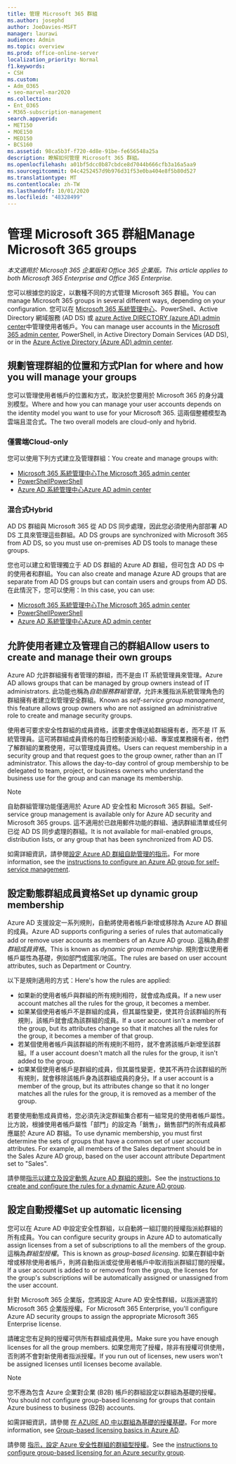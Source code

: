 ```yaml
---
title: 管理 Microsoft 365 群組
ms.author: josephd
author: JoeDavies-MSFT
manager: laurawi
audience: Admin
ms.topic: overview
ms.prod: office-online-server
localization_priority: Normal
f1.keywords:
- CSH
ms.custom:
- Adm_O365
- seo-marvel-mar2020
ms.collection:
- Ent_O365
- M365-subscription-management
search.appverid:
- MET150
- MOE150
- MED150
- BCS160
ms.assetid: 98ca5b3f-f720-4d8e-91be-fe656548a25a
description: 瞭解如何管理 Microsoft 365 群組。
ms.openlocfilehash: a01bf5dcc0b87cbdce8d7044b666cfb3a16a5aa9
ms.sourcegitcommit: 04c4252457d9b976d31f53e0ba404e8f5b80d527
ms.translationtype: MT
ms.contentlocale: zh-TW
ms.lasthandoff: 10/01/2020
ms.locfileid: "48328499"
---
```

# <a name="manage-microsoft-365-groups"></a><span data-ttu-id="d790b-103">管理 Microsoft 365 群組</span><span class="sxs-lookup"><span data-stu-id="d790b-103">Manage Microsoft 365 groups</span></span>

<span data-ttu-id="d790b-104">*本文適用於 Microsoft 365 企業版和 Office 365 企業版。*</span><span class="sxs-lookup"><span data-stu-id="d790b-104">*This article applies to both Microsoft 365 Enterprise and Office 365 Enterprise.*</span></span>

<span data-ttu-id="d790b-105">您可以根據您的設定，以數種不同的方式管理 Microsoft 365 群組。</span><span class="sxs-lookup"><span data-stu-id="d790b-105">You can manage Microsoft 365 groups in several different ways, depending on your configuration.</span></span> <span data-ttu-id="d790b-106">您可以在 [Microsoft 365 系統管理中心](https://docs.microsoft.com/microsoft-365/admin/add-users/)、PowerShell、Active Directory 網域服務 (AD DS) 或 [azure Active DIRECTORY (azure AD) admin center](https://docs.microsoft.com/azure/active-directory/fundamentals/active-directory-groups-create-azure-portal)中管理使用者帳戶。</span><span class="sxs-lookup"><span data-stu-id="d790b-106">You can manage user accounts in the [Microsoft 365 admin center](https://docs.microsoft.com/microsoft-365/admin/add-users/), PowerShell, in Active Directory Domain Services (AD DS), or in the [Azure Active Directory (Azure AD) admin center](https://docs.microsoft.com/azure/active-directory/fundamentals/active-directory-groups-create-azure-portal).</span></span> 

## <a name="plan-for-where-and-how-you-will-manage-your-groups"></a><span data-ttu-id="d790b-107">規劃管理群組的位置和方式</span><span class="sxs-lookup"><span data-stu-id="d790b-107">Plan for where and how you will manage your groups</span></span>

<span data-ttu-id="d790b-108">您可以管理使用者帳戶的位置和方式，取決於您要用於 Microsoft 365 的身分識別模型。</span><span class="sxs-lookup"><span data-stu-id="d790b-108">Where and how you can manage your user accounts depends on the identity model you want to use for your Microsoft 365.</span></span> <span data-ttu-id="d790b-109">這兩個整體模型為雲端且混合式。</span><span class="sxs-lookup"><span data-stu-id="d790b-109">The two overall models are cloud-only and hybrid.</span></span>
  
### <a name="cloud-only"></a><span data-ttu-id="d790b-110">僅雲端</span><span class="sxs-lookup"><span data-stu-id="d790b-110">Cloud-only</span></span>

<span data-ttu-id="d790b-111">您可以使用下列方式建立及管理群組：</span><span class="sxs-lookup"><span data-stu-id="d790b-111">You create and manage groups with:</span></span>

- [<span data-ttu-id="d790b-112">Microsoft 365 系統管理中心</span><span class="sxs-lookup"><span data-stu-id="d790b-112">The Microsoft 365 admin center</span></span>](https://docs.microsoft.com/microsoft-365/admin/add-users/)
- [<span data-ttu-id="d790b-113">PowerShell</span><span class="sxs-lookup"><span data-stu-id="d790b-113">PowerShell</span></span>](maintain-group-membership-with-microsoft-365-powershell.md)
- [<span data-ttu-id="d790b-114">Azure AD 系統管理中心</span><span class="sxs-lookup"><span data-stu-id="d790b-114">Azure AD admin center</span></span>](https://docs.microsoft.com/azure/active-directory/fundamentals/active-directory-groups-create-azure-portal)
    
### <a name="hybrid"></a><span data-ttu-id="d790b-115">混合式</span><span class="sxs-lookup"><span data-stu-id="d790b-115">Hybrid</span></span>

<span data-ttu-id="d790b-116">AD DS 群組與 Microsoft 365 從 AD DS 同步處理，因此您必須使用內部部署 AD DS 工具來管理這些群組。</span><span class="sxs-lookup"><span data-stu-id="d790b-116">AD DS groups are synchronized with Microsoft 365 from AD DS, so you must use on-premises AD DS tools to manage these groups.</span></span>

<span data-ttu-id="d790b-117">您也可以建立和管理獨立于 AD DS 群組的 Azure AD 群組，但可包含 AD DS 中的使用者和群組。</span><span class="sxs-lookup"><span data-stu-id="d790b-117">You can also create and manage Azure AD groups that are separate from AD DS groups but can contain users and groups from AD DS.</span></span> <span data-ttu-id="d790b-118">在此情況下，您可以使用：</span><span class="sxs-lookup"><span data-stu-id="d790b-118">In this case, you can use:</span></span>

- [<span data-ttu-id="d790b-119">Microsoft 365 系統管理中心</span><span class="sxs-lookup"><span data-stu-id="d790b-119">The Microsoft 365 admin center</span></span>](https://docs.microsoft.com/microsoft-365/admin/add-users/)
- [<span data-ttu-id="d790b-120">PowerShell</span><span class="sxs-lookup"><span data-stu-id="d790b-120">PowerShell</span></span>](maintain-group-membership-with-microsoft-365-powershell.md)
- [<span data-ttu-id="d790b-121">Azure AD 系統管理中心</span><span class="sxs-lookup"><span data-stu-id="d790b-121">Azure AD admin center</span></span>](https://docs.microsoft.com/azure/active-directory/fundamentals/active-directory-groups-create-azure-portal)

## <a name="allow-users-to-create-and-manage-their-own-groups"></a><span data-ttu-id="d790b-122">允許使用者建立及管理自己的群組</span><span class="sxs-lookup"><span data-stu-id="d790b-122">Allow users to create and manage their own groups</span></span>

<span data-ttu-id="d790b-123">Azure AD 允許群組擁有者管理的群組，而不是由 IT 系統管理員來管理。</span><span class="sxs-lookup"><span data-stu-id="d790b-123">Azure AD allows groups that can be managed by group owners instead of IT administrators.</span></span> <span data-ttu-id="d790b-124">此功能也稱為*自助服務群組管理*，允許未獲指派系統管理角色的群組擁有者建立和管理安全群組。</span><span class="sxs-lookup"><span data-stu-id="d790b-124">Known as *self-service group management*, this feature allows group owners who are not assigned an administrative role to create and manage security groups.</span></span> 

<span data-ttu-id="d790b-p105">使用者可要求安全性群組的成員資格，該要求會傳送給群組擁有者，而不是 IT 系統管理員。這可將群組成員資格的每日控制委派給小組、專案或業務擁有者，他們了解群組的業務使用，可以管理成員資格。</span><span class="sxs-lookup"><span data-stu-id="d790b-p105">Users can request membership in a security group and that request goes to the group owner, rather than an IT administrator. This allows the day-to-day control of group membership to be delegated to team, project, or business owners who understand the business use for the group and can manage its membership.</span></span>

>[!Note]
><span data-ttu-id="d790b-127">自助群組管理功能僅適用於 Azure AD 安全性和 Microsoft 365 群組。</span><span class="sxs-lookup"><span data-stu-id="d790b-127">Self-service group management is available only for Azure AD security and Microsoft 365 groups.</span></span> <span data-ttu-id="d790b-128">這不適用於已啟用郵件功能的群組、通訊群組清單或任何已從 AD DS 同步處理的群組。</span><span class="sxs-lookup"><span data-stu-id="d790b-128">It is not available for mail-enabled groups, distribution lists, or any group that has been synchronized from AD DS.</span></span>
>

<span data-ttu-id="d790b-129">如需詳細資訊，請參閱[設定 Azure AD 群組自助管理的指示](https://docs.microsoft.com/azure/active-directory/active-directory-accessmanagement-self-service-group-management)。</span><span class="sxs-lookup"><span data-stu-id="d790b-129">For more information, see the [instructions to configure an Azure AD group for self-service management](https://docs.microsoft.com/azure/active-directory/active-directory-accessmanagement-self-service-group-management).</span></span>

## <a name="set-up-dynamic-group-membership"></a><span data-ttu-id="d790b-130">設定動態群組成員資格</span><span class="sxs-lookup"><span data-stu-id="d790b-130">Set up dynamic group membership</span></span>

<span data-ttu-id="d790b-131">Azure AD 支援設定一系列規則，自動將使用者帳戶新增或移除為 Azure AD 群組的成員。</span><span class="sxs-lookup"><span data-stu-id="d790b-131">Azure AD supports configuring a series of rules that automatically add or remove user accounts as members of an Azure AD group.</span></span> <span data-ttu-id="d790b-132">這稱為*動態群組成員資格*。</span><span class="sxs-lookup"><span data-stu-id="d790b-132">This is known as *dynamic group membership*.</span></span> <span data-ttu-id="d790b-133">規則會以使用者帳戶屬性為基礎，例如部門或國家/地區。</span><span class="sxs-lookup"><span data-stu-id="d790b-133">The rules are based on user account attributes, such as Department or Country.</span></span>

<span data-ttu-id="d790b-134">以下是規則適用的方式：</span><span class="sxs-lookup"><span data-stu-id="d790b-134">Here's how the rules are applied:</span></span>

- <span data-ttu-id="d790b-135">如果新的使用者帳戶與群組的所有規則相符，就會成為成員。</span><span class="sxs-lookup"><span data-stu-id="d790b-135">If a new user account matches all the rules for the group, it becomes a member.</span></span>
- <span data-ttu-id="d790b-136">如果某個使用者帳戶不是群組的成員，但其屬性變更，使其符合該群組的所有規則，該帳戶就會成為該群組的成員。</span><span class="sxs-lookup"><span data-stu-id="d790b-136">If a user account isn't a member of the group, but its attributes change so that it matches all the rules for the group, it becomes a member of that group.</span></span>
- <span data-ttu-id="d790b-137">若某個使用者帳戶與該群組的所有規則不相符，就不會將該帳戶新增至該群組。</span><span class="sxs-lookup"><span data-stu-id="d790b-137">If a user account doesn't match all the rules for the group, it isn't added to the group.</span></span>
- <span data-ttu-id="d790b-138">如果某個使用者帳戶是群組的成員，但其屬性變更，使其不再符合該群組的所有規則，就會移除該帳戶身為該群組成員的身分。</span><span class="sxs-lookup"><span data-stu-id="d790b-138">If a user account is a member of the group, but its attributes change so that it no longer matches all the rules for the group, it is removed as a member of the group.</span></span>

<span data-ttu-id="d790b-p108">若要使用動態成員資格，您必須先決定群組集合都有一組常見的使用者帳戶屬性。比方說，根據使用者帳戶屬性「部門」的設定為「銷售」，銷售部門的所有成員都應屬於 Azure AD 群組。</span><span class="sxs-lookup"><span data-stu-id="d790b-p108">To use dynamic membership, you must first determine the sets of groups that have a common set of user account attributes. For example, all members of the Sales department should be in the Sales Azure AD group, based on the user account attribute Department set to "Sales".</span></span>

<span data-ttu-id="d790b-141">請參閱[指示以建立及設定動態 Azure AD 群組的規則](https://docs.microsoft.com/azure/active-directory/active-directory-groups-dynamic-membership-azure-portal)。</span><span class="sxs-lookup"><span data-stu-id="d790b-141">See the [instructions to create and configure the rules for a dynamic Azure AD group](https://docs.microsoft.com/azure/active-directory/active-directory-groups-dynamic-membership-azure-portal).</span></span>

## <a name="set-up-automatic-licensing"></a><span data-ttu-id="d790b-142">設定自動授權</span><span class="sxs-lookup"><span data-stu-id="d790b-142">Set up automatic licensing</span></span>

<span data-ttu-id="d790b-143">您可以在 Azure AD 中設定安全性群組，以自動將一組訂閱的授權指派給群組的所有成員。</span><span class="sxs-lookup"><span data-stu-id="d790b-143">You can configure security groups in Azure AD to automatically assign licenses from a set of subscriptions to all the members of the group.</span></span> <span data-ttu-id="d790b-144">這稱為*群組型授權*。</span><span class="sxs-lookup"><span data-stu-id="d790b-144">This is known as *group-based licensing*.</span></span> <span data-ttu-id="d790b-145">如果在群組中新增或移除使用者帳戶，則將自動指派或從使用者帳戶中取消指派群組訂閱的授權。</span><span class="sxs-lookup"><span data-stu-id="d790b-145">If a user account is added to or removed from the group, the licenses for the group's subscriptions will be automatically assigned or unassigned from the user account.</span></span>

<span data-ttu-id="d790b-146">針對 Microsoft 365 企業版，您將設定 Azure AD 安全性群組，以指派適當的 Microsoft 365 企業版授權。</span><span class="sxs-lookup"><span data-stu-id="d790b-146">For Microsoft 365 Enterprise, you'll configure Azure AD security groups to assign the appropriate Microsoft 365 Enterprise license.</span></span>

<span data-ttu-id="d790b-147">請確定您有足夠的授權可供所有群組成員使用。</span><span class="sxs-lookup"><span data-stu-id="d790b-147">Make sure you have enough licenses for all the group members.</span></span> <span data-ttu-id="d790b-148">如果您用完了授權，除非有授權可供使用，否則將不會對新使用者指派授權。</span><span class="sxs-lookup"><span data-stu-id="d790b-148">If you run out of licenses, new users won't be assigned licenses until licenses become available.</span></span>

>[!Note]
><span data-ttu-id="d790b-149">您不應為包含 Azure 企業對企業 (B2B) 帳戶的群組設定以群組為基礎的授權。</span><span class="sxs-lookup"><span data-stu-id="d790b-149">You should not configure group-based licensing for groups that contain Azure business to business (B2B) accounts.</span></span>
>

<span data-ttu-id="d790b-150">如需詳細資訊，請參閱 [在 AZURE AD 中以群組為基礎的授權基礎](https://docs.microsoft.com/azure/active-directory/active-directory-licensing-whatis-azure-portal)。</span><span class="sxs-lookup"><span data-stu-id="d790b-150">For more information, see [Group-based licensing basics in Azure AD](https://docs.microsoft.com/azure/active-directory/active-directory-licensing-whatis-azure-portal).</span></span>

<span data-ttu-id="d790b-151">請參閱 [指示，設定 Azure 安全性群組的群組型授權](https://docs.microsoft.com/azure/active-directory/active-directory-licensing-group-assignment-azure-portal)。</span><span class="sxs-lookup"><span data-stu-id="d790b-151">See the [instructions to configure group-based licensing for an Azure security group](https://docs.microsoft.com/azure/active-directory/active-directory-licensing-group-assignment-azure-portal).</span></span>
